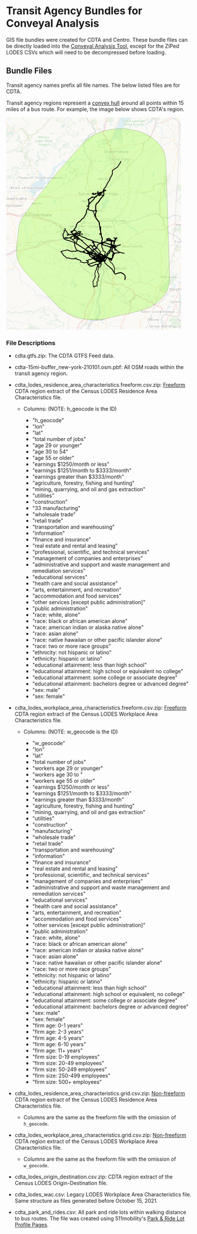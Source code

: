 # Transit Agency Bundles for Conveyal Analysis

GIS file bundles were created for CDTA and Centro.
These bundle files can be directly loaded into the
[Conveyal Analysis Tool](https://docs.conveyal.com/),
except for the ZIPed LODES CSVs which will need to be decompressed before loading.

## Bundle Files

Transit agency names prefix all file names. The below listed files are for CDTA.

Transit agency regions represent a [convex hull](https://en.wikipedia.org/wiki/Convex_hull)
around all points within 15 miles of a bus route. For example, the image below shows
CDTA's region.

![CDTA_15mi_Region](./images/CDTA_15mi_Region.png)

### File Descriptions

- cdta.gtfs.zip: The CDTA GTFS Feed data.

- cdta-15mi-buffer_new-york-210101.osm.pbf: All OSM roads within the transit agency region.

- cdta_lodes_residence_area_characteristics.freeform.csv.zip:
  [Freeform](https://docs.conveyal.com/prepare-inputs/upload-spatial-data#freeform-non-grid-points)
  CDTA region extract of the Census LODES Residence Area Characteristics file.

  - Columns: (NOTE: h_geocode is the ID)

    - "h_geocode"
    - "lon"
    - "lat"
    - "total number of jobs"
    - "age 29 or younger"
    - "age 30 to 54"
    - "age 55 or older"
    - "earnings $1250/month or less"
    - "earnings $1251/month to $3333/month"
    - "earnings greater than $3333/month"
    - "agriculture, forestry, fishing and hunting"
    - "mining, quarrying, and oil and gas extraction"
    - "utilities"
    - "construction"
    - "33 manufacturing"
    - "wholesale trade"
    - "retail trade"
    - "transportation and warehousing"
    - "information"
    - "finance and insurance"
    - "real estate and rental and leasing"
    - "professional, scientific, and technical services"
    - "management of companies and enterprises"
    - "administrative and support and waste management and remediation services"
    - "educational services"
    - "health care and social assistance"
    - "arts, entertainment, and recreation"
    - "accommodation and food services"
    - "other services [except public administration]"
    - "public administration"
    - "race: white, alone"
    - "race: black or african american alone"
    - "race: american indian or alaska native alone"
    - "race: asian alone"
    - "race: native hawaiian or other pacific islander alone"
    - "race: two or more race groups"
    - "ethnicity: not hispanic or latino"
    - "ethnicity: hispanic or latino"
    - "educational attainment: less than high school"
    - "educational attainment: high school or equivalent no college"
    - "educational attainment: some college or associate degree"
    - "educational attainment: bachelors degree or advanced degree"
    - "sex: male"
    - "sex: female"

- cdta_lodes_workplace_area_characteristics.freeform.csv.zip:
  [Freeform](https://docs.conveyal.com/prepare-inputs/upload-spatial-data#freeform-non-grid-points)
  CDTA region extract of the Census LODES Workplace Area Characteristics file.

  - Columns: (NOTE: w_geocode is the ID)

    - "w_geocode"
    - "lon"
    - "lat"
    - "total number of jobs"
    - "workers age 29 or younger"
    - "workers age 30 to "
    - "workers age 55 or older"
    - "earnings $1250/month or less"
    - "earnings $1251/month to $3333/month"
    - "earnings greater than $3333/month"
    - "agriculture, forestry, fishing and hunting"
    - "mining, quarrying, and oil and gas extraction"
    - "utilities"
    - "construction"
    - "manufacturing"
    - "wholesale trade"
    - "retail trade"
    - "transportation and warehousing"
    - "information"
    - "finance and insurance"
    - "real estate and rental and leasing"
    - "professional, scientific, and technical services"
    - "management of companies and enterprises"
    - "administrative and support and waste management and remediation services"
    - "educational services"
    - "health care and social assistance"
    - "arts, entertainment, and recreation"
    - "accommodation and food services"
    - "other services [except public administration]"
    - "public administration"
    - "race: white, alone"
    - "race: black or african american alone"
    - "race: american indian or alaska native alone"
    - "race: asian alone"
    - "race: native hawaiian or other pacific islander alone"
    - "race: two or more race groups"
    - "ethnicity: not hispanic or latino"
    - "ethnicity: hispanic or latino"
    - "educational attainment: less than high school"
    - "educational attainment: high school or equivalent, no college"
    - "educational attainment: some college or associate degree"
    - "educational attainment: bachelors degree or advanced degree"
    - "sex: male"
    - "sex: female"
    - "firm age: 0-1 years"
    - "firm age: 2-3 years"
    - "firm age: 4-5 years"
    - "firm age: 6-10 years"
    - "firm age: 11+ years"
    - "firm size: 0-19 employees"
    - "firm size: 20-49 employees"
    - "firm size: 50-249 employees"
    - "firm size: 250-499 employees"
    - "firm size: 500+ employees"

- cdta_lodes_residence_area_characteristics.grid.csv.zip:
  [Non-freeform](https://docs.conveyal.com/prepare-inputs/upload-spatial-data#freeform-non-grid-points)
  CDTA region extract of the Census LODES Residence Area Characteristics file.

  - Columns are the same as the freeform file with the omission of `h_geocode`.

- cdta_lodes_workplace_area_characteristics.grid.csv.zip:
  [Non-freeform](https://docs.conveyal.com/prepare-inputs/upload-spatial-data#freeform-non-grid-points)
  CDTA region extract of the Census LODES Workplace Area Characteristics file.

  - Columns are the same as the freeform file with the omission of `w_geocode`.

- cdta_lodes_origin_destination.csv.zip: CDTA region extract of the Census
  LODES Origin-Destination file.

- cdta_lodes_wac.csv: Legacy LODES Workplace Area Characteristics file. Same
  structure as files generated before October 15, 2021.

- cdta_park_and_rides.csv: All park and ride lots within walking distance to
  bus routes. The file was created using 511mobility's [Park & Ride Lot Profile
  Pages](https://maps.511mobility.org/parkAndRideProfile/list?offset=0&max=1000).
